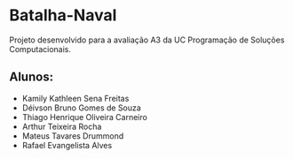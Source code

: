 # Batalha-Naval

Projeto desenvolvido para a avaliação A3 da UC Programação de Soluções Computacionais.

## Alunos: 
* Kamily Kathleen Sena Freitas
* Déivson Bruno Gomes de Souza
* Thiago Henrique Oliveira Carneiro
* Arthur Teixeira Rocha
* Mateus Tavares Drummond
* Rafael Evangelista Alves
